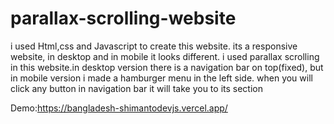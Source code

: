 # parallax-scrolling-website
 i used Html,css and Javascript to create this website. its a responsive website, in desktop and in mobile it looks different. i used parallax scrolling
 in this website.in desktop version there is a navigation bar on top(fixed), but in mobile version i made a hamburger menu in the left side. when you will
 click any button in navigation bar it will take you to its section
 
 Demo:https://bangladesh-shimantodevjs.vercel.app/
